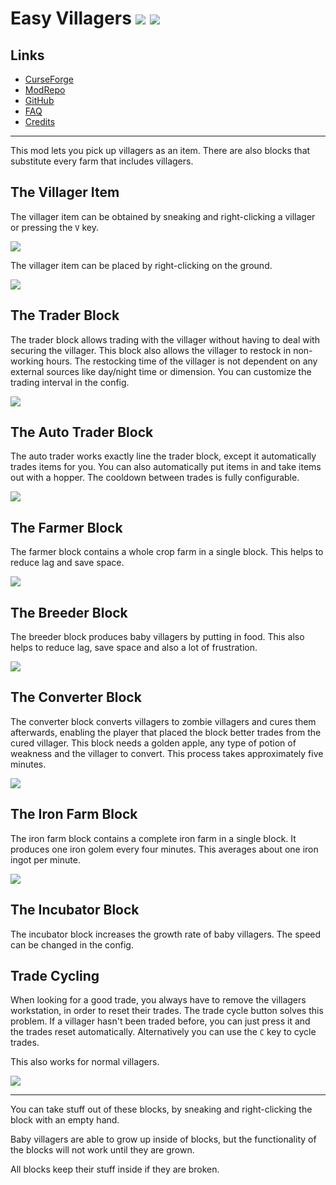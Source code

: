 <!-- modrinth_exclude.start -->

# Easy Villagers ![](http://cf.way2muchnoise.eu/full_400514_downloads.svg) ![](http://cf.way2muchnoise.eu/versions/400514.svg)

## Links
- [CurseForge](https://www.curseforge.com/minecraft/mc-mods/easy-villagers)
- [ModRepo](https://modrepo.de/minecraft/easy_villagers/overview)
- [GitHub](https://github.com/henkelmax/easy-villagers)
- [FAQ](https://modrepo.de/minecraft/easy_villagers/faq)
- [Credits](https://modrepo.de/minecraft/easy_villagers/credits)

---

<!-- modrinth_exclude.end -->

This mod lets you pick up villagers as an item.
There are also blocks that substitute every farm that includes villagers.
 
## The Villager Item

The villager item can be obtained by sneaking and right-clicking a villager or pressing the `V` key.

![](https://media.giphy.com/media/LnvMxJIQ0QwDARBMLn/giphy.gif)

The villager item can be placed by right-clicking on the ground.

![](https://media.giphy.com/media/l1x1HXd25QnhauuSye/giphy.gif)

## The Trader Block

The trader block allows trading with the villager without having to deal with securing the villager. 
This block also allows the villager to restock in non-working hours.
The restocking time of the villager is not dependent on any external sources like day/night time or dimension.
You can customize the trading interval in the config.

![](https://media.giphy.com/media/hQosKTXihKZuRlEmcy/giphy.gif)

## The Auto Trader Block

The auto trader works exactly line the trader block, except it automatically trades items for you.
You can also automatically put items in and take items out with a hopper.
The cooldown between trades is fully configurable.

![](https://media.giphy.com/media/VSEnGAkDcXRRRGNmuf/giphy.gif)

## The Farmer Block

The farmer block contains a whole crop farm in a single block. This helps to reduce lag and save space.

![](https://media.giphy.com/media/Quz7YOOjcOZqW6MMTf/giphy.gif)

## The Breeder Block

The breeder block produces baby villagers by putting in food. This also helps to reduce lag, save space and also a lot of frustration.

![](https://media.giphy.com/media/gHcgWIbkb6VGRJXuox/giphy.gif)

## The Converter Block

The converter block converts villagers to zombie villagers and cures them afterwards, enabling the player that placed the block better trades from the cured villager. 
This block needs a golden apple, any type of potion of weakness and the villager to convert. 
This process takes approximately five minutes.

![](https://media.giphy.com/media/l29L7NZ6zURrz0h5Dy/giphy.gif)

## The Iron Farm Block

The iron farm block contains a complete iron farm in a single block. 
It produces one iron golem every four minutes. 
This averages about one iron ingot per minute.

![](https://media.giphy.com/media/cMK6vI8EgSWA1Tzete/giphy.gif)

## The Incubator Block

The incubator block increases the growth rate of baby villagers.
The speed can be changed in the config.

## Trade Cycling

When looking for a good trade, you always have to remove the villagers workstation, in order to reset their trades.
The trade cycle button solves this problem. If a villager hasn't been traded before, you can just press it and the trades reset automatically.
Alternatively you can use the `C` key to cycle trades.

This also works for normal villagers.

![](https://media.giphy.com/media/6mO7UlamgPV08FSWga/giphy.gif)

---

You can take stuff out of these blocks, by sneaking and right-clicking the block with an empty hand. 

Baby villagers are able to grow up inside of blocks, but the functionality of the blocks will not work until they are grown.

All blocks keep their stuff inside if they are broken.